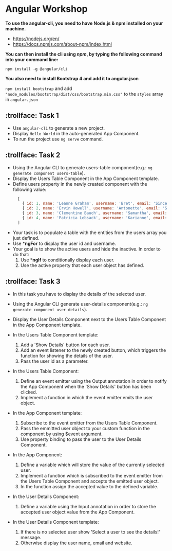 # Angular Workshop

**To use the angular-cli, you need to have Node.js & npm installed on your machine.**
* https://nodejs.org/en/
* https://docs.npmjs.com/about-npm/index.html

**You can then install the cli using *npm*, by typing the following command into your command line:**

`npm install -g @angular/cli`

**You also need to install Bootstrap 4 and add it to angular.json**

 `npm install bootstrap` and add `"node_modules/bootstrap/dist/css/bootstrap.min.css"` to the `styles` array in `angular.json`

## :trollface: Task 1
* Use `angular-cli` to generate a new project.
* Display `Hello World` in the auto-generated App Component.
* To run the project use `ng serve` command.

## :trollface: Task 2
* Using the Angular CLI to generate users-table component(e.g.: `ng generate component users-table`).
* Display the Users Table Component in the App Component template.
* Define users property in the newly created component with the following value:
  ```javascript
    [
      { id: 1, name: 'Leanne Graham', username: 'Bret', email: 'Sincere@april.biz', active: true, website: 'hildegard.org' },
      { id: 2, name: 'Ervin Howell', username: 'Antonette', email: 'Shanna@melissa.tv', active: true, website: 'anastasia.net' },
      { id: 3, name: 'Clementine Bauch', username: 'Samantha', email: 'Nathan@yesenia.net', active: false, website: 'ramiro.info' },
      { id: 4, name: 'Patricia Lebsack', username: 'Karianne', email: 'Julianne.OConner@kory.org', active: true, website: 'kale.biz' }
    ]
  ```
* Your task is to populate a table with the entities from the users array you just defined.
* Use ***ngFor** to display the user id and username.
* Your goal is to show the active users and hide the inactive. In order to do that:
    1. Use ***ngIf** to conditionally display each user.
    2. Use the active property that each user object has defined.

## :trollface: Task 3
* In this task you have to display the details of the selected user.
* Using the Angular CLI generate user-details component(e.g.: `ng generate component user-details`).
* Display the User Details Component next to the Users Table Component in the App Component template.
* In the Users Table Component template:
    1. Add a 'Show Details' button for each user.
    2. Add an event listener to the newly created button, which triggers the function for showing the details of the user.
    3. Pass the user id as a parameter.

* In the Users Table Component:
    1. Define an event emitter using the Output annotation in order to notify the App Component when the 'Show Details' button has been clicked.
    2. Implement a function in which the event emitter emits the user object.

* In the App Component template:
    1. Subscribe to the event emitter from the Users Table Component.
    2. Pass the emmitted user object to your custom function in the component by using $event argument.
    3. Use property binding to pass the user to the User Details Component.

* In the App Component:
    1. Define a variable which will store the value of the currently selected user.
    2. Implement a function which is subscribed to the event emitter from the Users Table Component and accepts the emitted user object.
    3. In the function assign the accepted value to the defined variable.

* In the User Details Component:
    1. Define a variable using the Input annotation in order to store the accepted user object value from the App Component.

* In the User Details Component template:
    1. If there is no selected user show 'Select a user to see the details!' message.
    2. Otherwise display the user name, email and website.
